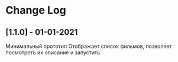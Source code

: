 # Change Log

## [1.1.0] - 01-01-2021

Минимальный прототип
Отображает список фильмов, позволяет посмотреть их описание и запустить

